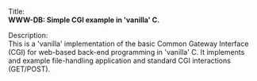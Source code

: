 Title:<br/>
<b>WWW-DB: Simple CGI example in 'vanilla' C.</b>

Description:<br/>
This is a 'vanilla' implementation of the basic Common Gateway Interface (CGI) for web-based back-end programming in 'vanilla' C. It implements and example file-handling application and standard CGI interactions (GET/POST).
